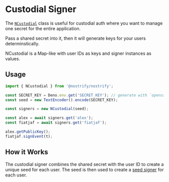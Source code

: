 # Custodial Signer

The [`NCustodial`](https://jsr.io/@nostrify/nostrify/doc/~/NCustodial) class is useful for custodial auth where you want to manage one secret for the entire application.

Pass a shared secret into it, then it will generate keys for your users determinstically.

NCustodial is a Map-like with user IDs as keys and signer instances as values.

## Usage

```ts
import { NCustodial } from '@nostrify/nostrify';

const SECRET_KEY = Deno.env.get('SECRET_KEY'); // generate with `openssl rand -base64 48`
const seed = new TextEncoder().encode(SECRET_KEY);

const signers = new NCustodial(seed);

const alex = await signers.get('alex');
const fiatjaf = await signers.get('fiatjaf');

alex.getPublicKey();
fiatjaf.signEvent(t);
```

## How it Works

The custodial signer combines the shared secret with the user ID to create a unique seed for each user.
The seed is then used to create a [seed signer](/sign/seed) for each user.
